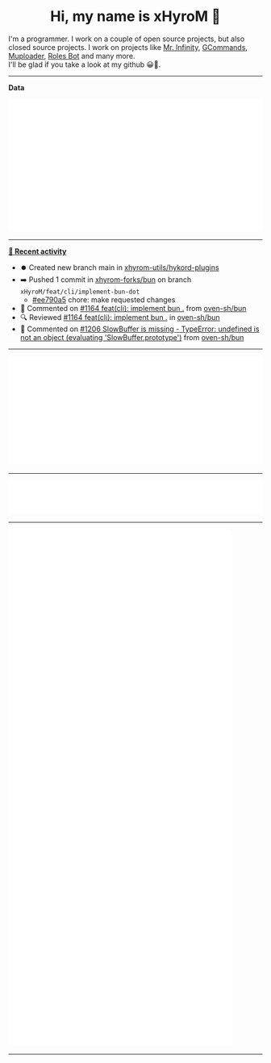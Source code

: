 <p align="center">
    <!-- <img src="https://avatars.githubusercontent.com/u/56601352" width="192" alt="hyro's pfp" /> -->
    <h1 align="center">Hi, my name is xHyroM 👋</h1>
</p>

I'm a programmer. I work on a couple of open source projects, but also closed source projects. I work on projects like [Mr. Infinity](https://discord.com/oauth2/authorize?client_id=720321585625694239&scope=bot%20applications.commands&permissions=8&redirect_uri=https://blobs.gq/imanager&prompt=consent&response_type=code), [GCommands](https://github.com/Garlic-Team/GCommands), [Muploader](https://github.com/xHyroM/Muploader), [Roles Bot](https://github.com/xHyroM/roles-bot) and many more.  
I'll be glad if you take a look at my github 😀👀.

___
**Data**

<img src="https://github.com/xHyroM/xHyroM/blob/master/.cache/base.svg">

___

**[📰 Recent activity](https://github.com/xHyroM)**
* ⏺️ Created new branch main in [xhyrom-utils/hykord-plugins](https://github.com/xhyrom-utils/hykord-plugins)
* ➡️ Pushed 1 commit in [xhyrom-forks/bun](https://github.com/xhyrom-forks/bun) on branch `xHyroM/feat/cli/implement-bun-dot`
  * [#ee790a5](https://github.com/xhyrom-forks/bun/commit/ee790a5) chore: make requested changes
* 💬 Commented on [#1164 feat(cli): implement bun .](https://github.com/oven-sh/bun/pull/1164) from [oven-sh/bun](https://github.com/oven-sh/bun)
* 🔍 Reviewed [#1164 feat(cli): implement bun .](https://github.com/oven-sh/bun/pull/1164) in [oven-sh/bun](https://github.com/oven-sh/bun)
* 💬 Commented on [#1206 SlowBuffer is missing - TypeError: undefined is not an object (evaluating &#39;SlowBuffer.prototype&#39;)](https://github.com/oven-sh/bun/issues/1206) from [oven-sh/bun](https://github.com/oven-sh/bun)


___

<img src="https://github.com/xHyroM/xHyroM/blob/master/.cache/isocalendar.svg">

___

<img src="https://github.com/xHyroM/xHyroM/blob/master/.cache/languages.svg">

___

<img src="https://github.com/xHyroM/xHyroM/blob/master/.cache/achievements.svg">

___
